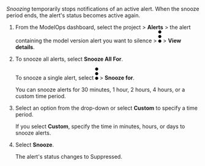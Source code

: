*Snoozing* temporarily stops notifications of an active alert. When the snooze period ends, the alert's status becomes active again.

1.  From the ModelOps dashboard, select the project > **Alerts** > the alert containing the model version alert you want to silence > ![kebab menu](Images/zsz1597101912145.svg) > **View details**.


1.  To snooze all alerts, select **Snooze All For**.

    To snooze a single alert, select ![kebab menu](Images/zsz1597101912145.svg) > **Snooze for**.

    You can snooze alerts for 30 minutes, 1 hour, 2 hours, 4 hours, or a custom time period.


1.  Select an option from the drop-down or select **Custom** to specify a time period.

    If you select **Custom**, specify the time in minutes, hours, or days to snooze alerts.


1.  Select **Snooze**.

    The alert's status changes to Suppressed.


